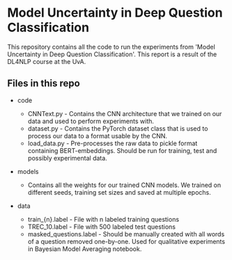 # Model Uncertainty in Deep Question Classification

This repository contains all the code to run the experiments from 'Model Uncertainty in Deep Question Classification'. 
This report is a result of the DL4NLP course at the UvA. 

## Files in this repo

* code

  * CNNText.py - Contains the CNN architecture that we trained on our data and used to perform experiments with.
  * dataset.py - Contains the PyTorch dataset class that is used to process our data to a format usable by the CNN.
  * load_data.py - Pre-processes the raw data to pickle format containing BERT-embeddings. Should be run for training, test and possibly experimental data.
  
* models

  * Contains all the weights for our trained CNN models. We trained on different seeds, training set sizes and saved at multiple epochs.

* data

  * train_{n}.label - File with n labeled training questions
  * TREC_10.label - File with 500 labeled test questions
  * masked_questions.label - Should be manually created with all words of a question removed one-by-one. Used for qualitative experiments in Bayesian Model Averaging notebook.

